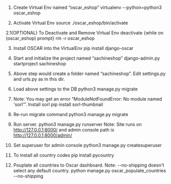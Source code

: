 1. Create Virtual Env named “oscar_eshop”
virtualenv --python=python3 oscar_eshop 

2. Activate Virtual Env
source ./oscar_eshop/bin/activate

2.1(OPTIONAL) To Deactivate and Remove Virtual Env
deactivate {while on (oscar_eshop) prompt}
rm -r oscar_eshop

3. Install OSCAR into the VirtualEnv
pip install django-oscar

4. Start and initialize the project named “sachineshop”
django-admin.py startproject sachineshop

5. Above step would create a folder named “sachineshop”. Edit settings.py and urls.py as in this dir.
 
6. Load above settings to the DB
python3 manage.py migrate

7. Note: You may get an error “ModuleNotFoundError: No module named 'sorl'”. Install sorl
pip install sorl-thumbnail

8. Re-run migrate command
python3 manage.py migrate

9. Run server.
python3 manage.py runserver
Note: Site runs on http://127.0.0.1:8000/ and admin console path is http://127.0.0.1:8000/admin/

10. Set superuser for admin console
python3 manage.py createsuperuser

11. To install all country codes
pip install pycountry 

12. Pouplate all countries to Oscar dashboard. Note: --no-shipping doesn't select any default country.
python manage.py oscar_populate_countries --no-shipping
